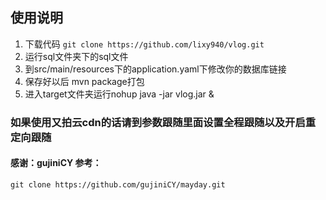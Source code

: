 

## 使用说明
1. 下载代码
`git clone https://github.com/lixy940/vlog.git`
2. 运行sql文件夹下的sql文件
3. 到src/main/resources下的application.yaml下修改你的数据库链接
4. 保存好以后 mvn package打包
5. 进入target文件夹运行nohup java -jar vlog.jar &

### 如果使用又拍云cdn的话请到参数跟随里面设置全程跟随以及开启重定向跟随
#### 感谢：gujiniCY 参考：
`git clone https://github.com/gujiniCY/mayday.git`




